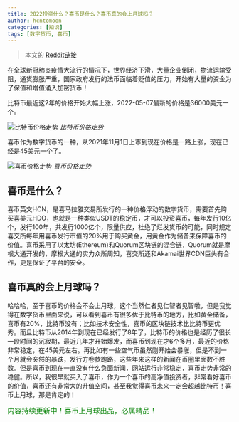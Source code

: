 ```yaml
---
title: 2022投资什么？喜币是什么？喜币真的会上月球吗？
author: hcntomoon
categories: [知识]
tags: [数字货币, 喜币]
---
```



> 本文的 [Reddit链接](https://www.reddit.com/user/HCNtoMoon/comments/ukawn6/2022%E6%8A%95%E8%B5%84%E4%BB%80%E4%B9%88%E5%96%9C%E5%B8%81%E6%98%AF%E4%BB%80%E4%B9%88%E5%96%9C%E5%B8%81%E7%9C%9F%E7%9A%84%E4%BC%9A%E4%B8%8A%E6%9C%88%E7%90%83%E5%90%97)

在全球新冠肺炎疫情大流行的情况下，世界经济下滑，大量企业倒闭，物流运输受阻，通货膨胀严重，国家政府发行的法币面临着贬值的压力，开始有大量的资金为了保值和增值涌入加密货币！

比特币最近这2年的价格开始大幅上涨，2022-05-07最新的价格是36000美元一个。

![比特币价格走势](https://preview.redd.it/27gfxkkk91y81.png?width=986&format=png&auto=webp&v=enabled&s=3436ece5cea30af95483c007c85f49f94822d854)
*比特币价格走势*

喜币作为数字货币的一种，从2021年11月1日上市到现在价格是一路上涨，现在已经是45美元一个了。

![喜币价格走势](https://preview.redd.it/vzxce3vz41y81.png?width=1797&format=png&auto=webp&v=enabled&s=b1b99e1dae833ab8c7d97801ee7f2df272ba5798)
*喜币价格走势*

## 喜币是什么？

喜币英文HCN，是喜马拉雅交易所发行的一种价格浮动的数字货币，需要首先购买喜美元HDO，也就是一种类似USDT的稳定币，才可以投资喜币，每年发行10亿个，发行100年，共发行1000亿个，限量供应，杜绝了烂发货币的可能，同时规定喜交所每年用喜币发行市值的20%用于购买黄金，用黄金作为储备来保障喜币的价值。喜币采用了以太坊(Ethereum)和Quorum区块链的混合链，Quorum就是摩根大通开发的，摩根大通的实力众所周知，喜交所还和Akamai世界CDN巨头有合作，更是保证了平台的安全。

## 喜币真的会上月球吗？

哈哈哈，至于喜币的价格会不会上月球，这个当然仁者见仁智者见智啦，但是我觉得在数字货币里面来说，可以看到喜币有很多优于比特币的地方，比如黄金储备，喜币有20%，比特币没有；比如技术安全性，喜币的区块链技术比比特币更优秀。而且比特币从2014年到现在已经发行了8年了，比特币的价格也是经历了很长一段时间的沉寂期，最近几年才开始爆发，而喜币到现在才6个多月，最近的价格非常稳定，在45美元左右。再比如有一些空气币虽然刚开始会暴涨，但是不到一个月就会突然的暴跌，发行方卷款跑路，这些年来这样的新闻在币圈里面数不胜数。但是喜币到现在一直没有什么负面新闻，网站运行非常稳定，喜币走势非常的稳健。所以，我很早就买入了喜币，作为一个喜币的高净值投资者，非常看好喜币的价值，喜币还有非常大的升值空间，甚至我觉得喜币未来一定会超越比特币！喜币上月球，那是肯定的！



<font color="green" size="3">内容持续更新中！喜币上月球出品，必属精品！</font>
